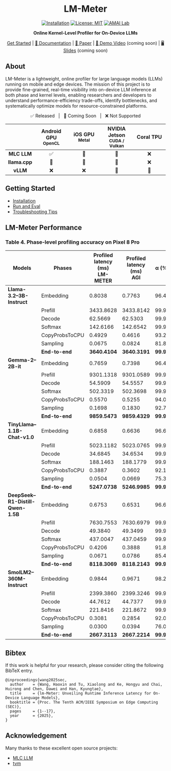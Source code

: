 <div align="center">

# LM-Meter  
[![Installation](https://img.shields.io/badge/docs-latest-green)](https://github.com/amai-gsu/lm-Meter-Private-Experiment/tree/main/docs)
[![License: MIT](https://img.shields.io/badge/License-MIT-yellow.svg)](./LICENSE)
[![AMAI Lab](https://img.shields.io/badge/AMAI%20Lab-GSU-blue)](https://www.amai-gsu.us/)

**Online Kernel-Level Profiler for On-Device LLMs**

[Get Started](docs/install.md) | [📘 Documentation](docs/) | [📑 Paper](https://www.amai-gsu.us/wp-content/uploads/2025/lm-meter.pdf) | [🎥 Demo Video](#) (coming soon) | [🖥️ Slides](#) (coming soon)

</div>

## About
LM-Meter is a lightweight, online profiler for large language models (LLMs) running on mobile and edge devices. The mission of this project is to provide fine-grained, real-time visibility into on-device LLM inference at both phase and kernel levels, enabling researchers and developers to understand performance-efficiency trade-offs, identify bottlenecks, and systematically optimize models for resource-constrained platforms.

<div align="center">
<p align="center">
  ✅ Released &nbsp;&nbsp;|&nbsp;&nbsp; 🚧 Coming Soon &nbsp;&nbsp;|&nbsp;&nbsp; ❌ Not Supported
</p>
<table style="width:100%; text-align:center;">
  <thead>
    <tr>
      <th style="width:15%"></th>
      <th style="width:20%">Android GPU<br/><sub>OpenCL</sub></th>
      <th style="width:20%">iOS GPU<br/><sub>Metal</sub></th>
      <th style="width:20%">NVIDIA Jetson<br/><sub>CUDA / Vulkan</sub></th>
      <th style="width:20%">Coral TPU<br/></th>
    </tr>
  </thead>
  <tbody>
    <tr>
      <td><b>MLC LLM</b></td>
      <td align="center">✅</td>
      <td align="center">🚧</td>
      <td align="center">🚧</td>
      <td align="center">❌</td>
    </tr>
    <tr>
      <td><b>llama.cpp</b></td>
      <td align="center">🚧</td>
      <td align="center">🚧</td>
      <td align="center">🚧</td>
      <td align="center">❌</td>
    </tr>
    <tr>
      <td><b>vLLM</b></td>
      <td align="center">❌</td>
      <td align="center">❌</td>
      <td align="center">🚧</td>
      <td align="center">🚧</td>
    </tr>
  </tbody>
</table>
</div>

## Getting Started
- [Installation](docs/install.md) 
- [Run and Eval](docs/eval.md)
- [Troubleshooting Tips](docs/common-errors.md)

## LM-Meter Performance

### Table 4. Phase-level profiling accuracy on Pixel 8 Pro

| **Models** | **Phases** | **Profiled latency (ms)**<br>LM-METER | **Profiled latency (ms)**<br>AGI | **α (%)** | **ε★ (μs/ms)** |
|-------------|------------|----------------------------------|----------------------------------|-------------|----------------|
| **Llama-3.2–3B-Instruct** | Embedding | 0.8038 | 0.7763 | 96.46 | 35.412 |
|  | Prefill | 3433.8628 | 3433.8142 | 99.99 | 0.014 |
|  | Decode | 62.5669 | 62.5303 | 99.94 | 0.585 |
|  | Softmax | 142.6166 | 142.6542 | 99.97 | 0.264 |
|  | CopyProbsToCPU | 0.4929 | 0.4616 | 93.22 | 67.718 |
|  | Sampling | 0.0675 | 0.0824 | 81.86 | 181.439 |
|  | **End-to-end** | **3640.4104** | **3640.3191** | **99.99** | **0.025** |
| **Gemma-2–2B-it** | Embedding | 0.7659 | 0.7398 | 96.48 | 35.226 |
|  | Prefill | 9301.1318 | 9301.0589 | 99.99 | 0.008 |
|  | Decode | 54.5909 | 54.5557 | 99.94 | 0.646 |
|  | Softmax | 502.3319 | 502.3698 | 99.99 | 0.076 |
|  | CopyProbsToCPU | 0.5570 | 0.5255 | 94.02 | 59.829 |
|  | Sampling | 0.1698 | 0.1830 | 92.76 | 72.365 |
|  | **End-to-end** | **9859.5473** | **9859.4329** | **99.99** | **0.012** |
| **TinyLlama–1.1B-Chat-v1.0** | Embedding | 0.6858 | 0.6636 | 96.66 | 33.428 |
|  | Prefill | 5023.1182 | 5023.0765 | 99.99 | 0.008 |
|  | Decode | 34.6845 | 34.6534 | 99.91 | 0.897 |
|  | Softmax | 188.1463 | 188.1779 | 99.98 | 0.168 |
|  | CopyProbsToCPU | 0.3887 | 0.3602 | 92.10 | 78.980 |
|  | Sampling | 0.0504 | 0.0669 | 75.36 | 246.372 |
|  | **End-to-end** | **5247.0738** | **5246.9985** | **99.99** | **0.014** |
| **DeepSeek–R1-Distill-Qwen-1.5B** | Embedding | 0.6753 | 0.6531 | 96.60 | 33.975 |
|  | Prefill | 7630.7553 | 7630.6979 | 99.99 | 0.008 |
|  | Decode | 49.3840 | 49.3499 | 99.93 | 0.690 |
|  | Softmax | 437.0047 | 437.0459 | 99.99 | 0.094 |
|  | CopyProbsToCPU | 0.4206 | 0.3888 | 91.84 | 81.565 |
|  | Sampling | 0.0671 | 0.0786 | 85.41 | 145.949 |
|  | **End-to-end** | **8118.3069** | **8118.2143** | **99.99** | **0.011** |
| **SmolLM2–360M-Instruct** | Embedding | 0.9844 | 0.9671 | 98.21 | 17.909 |
|  | Prefill | 2399.3860 | 2399.3246 | 99.99 | 0.026 |
|  | Decode | 44.7612 | 44.7377 | 99.95 | 0.527 |
|  | Softmax | 221.8416 | 221.8672 | 99.99 | 0.116 |
|  | CopyProbsToCPU | 0.3081 | 0.2854 | 92.05 | 79.532 |
|  | Sampling | 0.0300 | 0.0394 | 76.06 | 239.395 |
|  | **End-to-end** | **2667.3113** | **2667.2214** | **99.99** | **0.034** |


## Bibtex
If this work is helpful for your research, please consider citing the following BibTeX entry.

```
@inproceedings{wang2025sec,
  author    = {Wang, Haoxin and Tu, Xiaolong and Ke, Hongyu and Chai, Huirong and Chen, Dawei and Han, Kyungtae},
  title     = {lm-Meter: Unveiling Runtime Inference Latency for On-Device Language Models},
  booktitle = {Proc. The Tenth ACM/IEEE Symposium on Edge Computing (SEC)},
  pages     = {1--17},
  year      = {2025},
}
```

## Acknowledgement

Many thanks to these excellent open source projects:
- [MLC LLM](https://llm.mlc.ai/) 
- [tvm](https://github.com/apache/tvm)